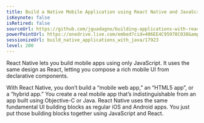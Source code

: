 ```yaml
---
title: Build a Native Mobile Application using React Native and JavaScript
isKeynote: false
isRetired: false
sourceUrl: https://github.com/jguadagno/building-applications-with-react-native
powerPointUrl: https://onedrive.live.com/embed?cid=406EE4C95978C038&amp;resid=406EE4C95978C038%2169814&amp;authkey=AHH-l1O24zmiFSk&amp;em=2
sessionizeUrl: build_native_applications_with_java/17923
level: 200
---
```

React Native lets you build mobile apps using only JavaScript. It uses the same design as React, letting you compose a rich mobile UI from declarative components.

With React Native, you don’t build a “mobile web app,” an “HTML5 app”, or a “hybrid app.” You create a real mobile app that’s indistinguishable from an app built using Objective-C or Java. React Native uses the same fundamental UI building blocks as regular iOS and Android apps. You just put those building blocks together using JavaScript and React.
